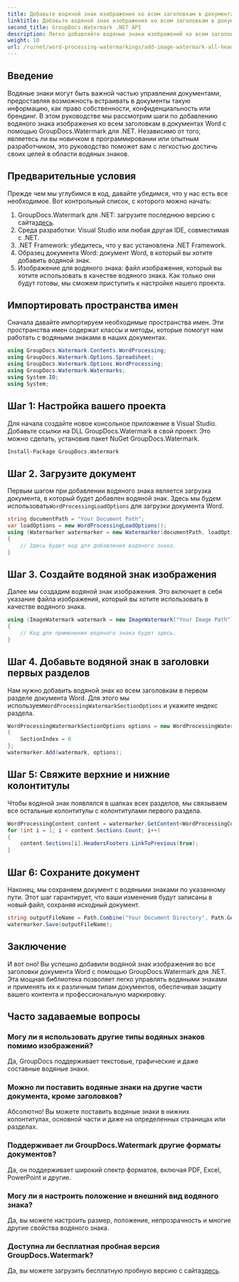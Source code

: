 ```yaml
---
title: Добавьте водяной знак изображения ко всем заголовкам в документах Word
linktitle: Добавьте водяной знак изображения ко всем заголовкам в документах Word
second_title: GroupDocs.Watermark .NET API
description: Легко добавляйте водяные знаки изображений ко всем заголовкам в документах Word с помощью GroupDocs.Watermark для .NET. Следуйте нашему пошаговому руководству с подробными примерами кода.
weight: 10
url: /ru/net/word-processing-watermarkings/add-image-watermark-all-headers-word-docs/
---
```

## Введение
Водяные знаки могут быть важной частью управления документами, предоставляя возможность встраивать в документы такую информацию, как право собственности, конфиденциальность или брендинг. В этом руководстве мы рассмотрим шаги по добавлению водяного знака изображения ко всем заголовкам в документах Word с помощью GroupDocs.Watermark для .NET. Независимо от того, являетесь ли вы новичком в программировании или опытным разработчиком, это руководство поможет вам с легкостью достичь своих целей в области водяных знаков.
## Предварительные условия
Прежде чем мы углубимся в код, давайте убедимся, что у нас есть все необходимое. Вот контрольный список, с которого можно начать:
1.  GroupDocs.Watermark для .NET: загрузите последнюю версию с сайта[здесь](https://releases.groupdocs.com/Watermark/net/).
2. Среда разработки: Visual Studio или любая другая IDE, совместимая с .NET.
3. .NET Framework: убедитесь, что у вас установлена .NET Framework.
4. Образец документа Word: документ Word, в который вы хотите добавить водяной знак.
5. Изображение для водяного знака: файл изображения, который вы хотите использовать в качестве водяного знака.
Как только они будут готовы, мы сможем приступить к настройке нашего проекта.
## Импортировать пространства имен
Сначала давайте импортируем необходимые пространства имен. Эти пространства имен содержат классы и методы, которые помогут нам работать с водяными знаками в наших документах.
```csharp
using GroupDocs.Watermark.Contents.WordProcessing;
using GroupDocs.Watermark.Options.Spreadsheet;
using GroupDocs.Watermark.Options.WordProcessing;
using GroupDocs.Watermark.Watermarks;
using System.IO;
using System;
```
## Шаг 1: Настройка вашего проекта
Для начала создайте новое консольное приложение в Visual Studio. Добавьте ссылки на DLL GroupDocs.Watermark в свой проект. Это можно сделать, установив пакет NuGet GroupDocs.Watermark.
```bash
Install-Package GroupDocs.Watermark
```
## Шаг 2. Загрузите документ
 Первым шагом при добавлении водяного знака является загрузка документа, в который будет добавлен водяной знак. Здесь мы будем использовать`WordProcessingLoadOptions` для загрузки документа Word.
```csharp
string documentPath = "Your Document Path";
var loadOptions = new WordProcessingLoadOptions();
using (Watermarker watermarker = new Watermarker(documentPath, loadOptions))
{
    // Здесь будет код для добавления водяного знака.
}
```
## Шаг 3. Создайте водяной знак изображения
Далее мы создадим водяной знак изображения. Это включает в себя указание файла изображения, который вы хотите использовать в качестве водяного знака.
```csharp
using (ImageWatermark watermark = new ImageWatermark("Your Image Path"))
{
    // Код для применения водяного знака будет здесь.
}
```
## Шаг 4. Добавьте водяной знак в заголовки первых разделов
 Нам нужно добавить водяной знак ко всем заголовкам в первом разделе документа Word. Для этого мы используем`WordProcessingWatermarkSectionOptions` и укажите индекс раздела.
```csharp
WordProcessingWatermarkSectionOptions options = new WordProcessingWatermarkSectionOptions
{
    SectionIndex = 0
};
watermarker.Add(watermark, options);
```
## Шаг 5: Свяжите верхние и нижние колонтитулы
Чтобы водяной знак появлялся в шапках всех разделов, мы связываем все остальные колонтитулы с колонтитулами первого раздела.
```csharp
WordProcessingContent content = watermarker.GetContent<WordProcessingContent>();
for (int i = 1; i < content.Sections.Count; i++)
{
    content.Sections[i].HeadersFooters.LinkToPrevious(true);
}
```
## Шаг 6: Сохраните документ
Наконец, мы сохраняем документ с водяными знаками по указанному пути. Этот шаг гарантирует, что ваши изменения будут записаны в новый файл, сохраняя исходный документ.
```csharp
string outputFileName = Path.Combine("Your Document Directory", Path.GetFileName(documentPath));
watermarker.Save(outputFileName);
```
## Заключение
И вот оно! Вы успешно добавили водяной знак изображения во все заголовки документа Word с помощью GroupDocs.Watermark для .NET. Эта мощная библиотека позволяет легко управлять водяными знаками и применять их к различным типам документов, обеспечивая защиту вашего контента и профессиональную маркировку.
## Часто задаваемые вопросы
### Могу ли я использовать другие типы водяных знаков помимо изображений?
Да, GroupDocs поддерживает текстовые, графические и даже составные водяные знаки.
### Можно ли поставить водяные знаки на другие части документа, кроме заголовков?
Абсолютно! Вы можете поставить водяные знаки в нижних колонтитулах, основной части и даже на определенных страницах или разделах.
### Поддерживает ли GroupDocs.Watermark другие форматы документов?
Да, он поддерживает широкий спектр форматов, включая PDF, Excel, PowerPoint и другие.
### Могу ли я настроить положение и внешний вид водяного знака?
Да, вы можете настроить размер, положение, непрозрачность и многие другие свойства водяного знака.
### Доступна ли бесплатная пробная версия GroupDocs.Watermark?
 Да, вы можете загрузить бесплатную пробную версию с сайта[здесь](https://releases.groupdocs.com/).